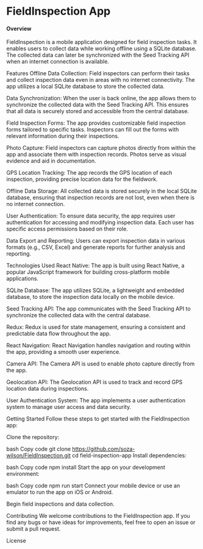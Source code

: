 <h1>FieldInspection App</h1>
<h4>Overview</h4>
<p>FieldInspection is a mobile application designed for field inspection tasks. It enables users to collect data while working offline using a SQLite database. The collected data can later be synchronized with the Seed Tracking API when an internet connection is available.</p>

Features
Offline Data Collection: Field inspectors can perform their tasks and collect inspection data even in areas with no internet connectivity. The app utilizes a local SQLite database to store the collected data.

Data Synchronization: When the user is back online, the app allows them to synchronize the collected data with the Seed Tracking API. This ensures that all data is securely stored and accessible from the central database.

Field Inspection Forms: The app provides customizable field inspection forms tailored to specific tasks. Inspectors can fill out the forms with relevant information during their inspections.

Photo Capture: Field inspectors can capture photos directly from within the app and associate them with inspection records. Photos serve as visual evidence and aid in documentation.

GPS Location Tracking: The app records the GPS location of each inspection, providing precise location data for the fieldwork.

Offline Data Storage: All collected data is stored securely in the local SQLite database, ensuring that inspection records are not lost, even when there is no internet connection.

User Authentication: To ensure data security, the app requires user authentication for accessing and modifying inspection data. Each user has specific access permissions based on their role.

Data Export and Reporting: Users can export inspection data in various formats (e.g., CSV, Excel) and generate reports for further analysis and reporting.

Technologies Used
React Native: The app is built using React Native, a popular JavaScript framework for building cross-platform mobile applications.

SQLite Database: The app utilizes SQLite, a lightweight and embedded database, to store the inspection data locally on the mobile device.

Seed Tracking API: The app communicates with the Seed Tracking API to synchronize the collected data with the central database.

Redux: Redux is used for state management, ensuring a consistent and predictable data flow throughout the app.

React Navigation: React Navigation handles navigation and routing within the app, providing a smooth user experience.

Camera API: The Camera API is used to enable photo capture directly from the app.

Geolocation API: The Geolocation API is used to track and record GPS location data during inspections.

User Authentication System: The app implements a user authentication system to manage user access and data security.

Getting Started
Follow these steps to get started with the FieldInspection app:

Clone the repository:

bash
Copy code
git clone https://github.com/soza-wilson/FieldInspection.git
cd field-inspection-app
Install dependencies:

bash
Copy code
npm install
Start the app on your development environment:

bash
Copy code
npm run start
Connect your mobile device or use an emulator to run the app on iOS or Android.

Begin field inspections and data collection.

Contributing
We welcome contributions to the FieldInspection app. If you find any bugs or have ideas for improvements, feel free to open an issue or submit a pull request.

License
